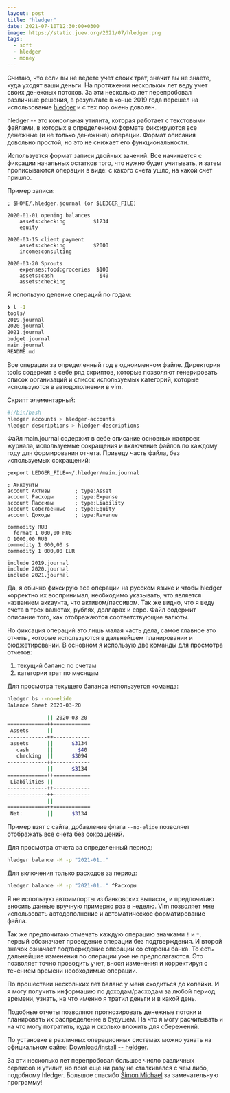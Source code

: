 ```yaml
---
layout: post
title: "hledger"
date: 2021-07-10T12:30:00+0300
image: https://static.juev.org/2021/07/hledger.png
tags:
  - soft
  - hledger
  - money
---
```

Считаю, что если вы не ведете учет своих трат, значит вы не знаете, куда уходят
ваши деньги. На протяжении нескольких лет веду учет своих денежных потоков. За
эти несколько лет перепробовал различные решения, в результате в конце 2019 года
перешел на использование [hledger](https://hledger.org/) и с тех пор очень
доволен.

hledger -- это консольная утилита, которая работает с текстовыми файлами, в
которых в определенном формате фиксируются все денежные (и не только денежные)
операции. Формат описания довольно простой, но это не снижает его
функциональности.

Используется формат записи двойных зачений. Все начинается с фиксации начальных
остатков того, что нужно будет учитывать, и затем прописываются операции в виде:
с какого счета ушло, на какой счет пришло.

Пример записи:

```ledger
; $HOME/.hledger.journal (or $LEDGER_FILE)

2020-01-01 opening balances
    assets:checking         $1234
    equity

2020-03-15 client payment
    assets:checking         $2000
    income:consulting

2020-03-20 Sprouts
    expenses:food:groceries  $100
    assets:cash               $40
    assets:checking
```

Я использую деление операций по годам:

```bash
❯ l -1
tools/
2019.journal
2020.journal
2021.journal
budget.journal
main.journal
README.md
```

Все операции за определенный год в одноименном файле. Директория tools содержит
в себе ряд скриптов, которые позволяют генерировать список организаций и список
используемых категорий, которые используются в автодополнении в vim.

Скрипт элементарный:

```bash
#!/bin/bash
hledger accounts > hledger-accounts
hledger descriptions > hledger-descriptions
```

Файл main.journal содержит в себе описание основных настроек журнала,
используемые сокращения и включение файлов по каждому году для формирования
отчета. Приведу часть файла, без используемых сокращений:

```ledger
;export LEDGER_FILE=~/.hledger/main.journal

; Аккаунты
account Активы        ; type:Asset
account Расходы       ; type:Expense
account Пассивы       ; type:Liability
account Собственные   ; type:Equity
account Доходы        ; type:Revenue

commodity RUB
  format 1 000,00 RUB
D 1000,00 RUB
commodity 1 000,00 $
commodity 1 000,00 EUR

include 2019.journal
include 2020.journal
include 2021.journal
```

Да, я обычно фиксирую все операции на русском языке и чтобы hledger корректно их
воспринимал, необходимо указывать, что является названием аккаунта, что
активом/пассивом. Так же видно, что я веду счета в трех валютах, рублях,
долларах и евро. Файл содержит описание того, как отображаются соответствующие
валюты.

Но фиксация операций это лишь малая часть дела, самое главное это отчеты,
которые используются в дальнейшем планировании и бюджетировании. В основном я
использую две команды для просмотра отчетов:

1. текущий баланс по счетам
2. категории трат по месяцам

Для просмотра текущего баланса используется команда:

```bash
hledger bs --no-elide
Balance Sheet 2020-03-20

             || 2020-03-20 
=============++============
 Assets      ||            
-------------++------------
 assets      ||      $3134 
   cash      ||        $40 
   checking  ||      $3094 
-------------++------------
             ||      $3134 
=============++============
 Liabilities ||            
-------------++------------
-------------++------------
             ||            
=============++============
 Net:        ||      $3134 
```

Пример взят с сайта, добавление флага `--no-elide` позволяет отображать все
счета без сокращений.

Для просмотра отчета за определенный период:

```bash
hledger balance -M -p "2021-01.."
```

Для включения только расходов за период:

```bash
hledger balance -M -p "2021-01.." ^Расходы
```

Я не использую автоимпорты из банковских выписок, и предпочитаю вносить данные
вручную примерно раз в неделю. Vim позволяет мне использовать автодополнение и
автоматическое форматирование файла.

Так же предпочитаю отмечать каждую операцию значками `!` и `*`, первый
обозначает проведение операции без подтверждения. И второй значок означает
подтверждение операции со стороны банка. То есть дальнейшие изменения по
операции уже не предполагаются. Это позволяет точно проводить учет, внося
изменения и корректируя с течением времени необходимые операции.

По прошествии нескольких лет баланс у меня сходиться до копейки. И я могу
получить информацию по доходам/расходам за любой период времени, узнать, на что
именно я тратил деньги и в какой день.

Подобные отчеты позволяют прогнозировать денежные потоки и планировать их
распределение в будущем. На что я могу расчитывать и на что могу потратить, куда
и сколько вложить для сбережений.

По установке в различных операционных системах можно узнать на официальном
сайте: [Download/install -- heldger](https://hledger.org/download.html).

За эти несколько лет перепробовал большое число различных сервисов и утилит, но
пока еще ни разу не сталкивался с чем либо, подобному hledger. Большое спасибо
[Simon Michael](https://github.com/simonmichael) за замечательную программу!
